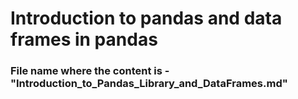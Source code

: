 # Introduction to pandas and data frames in pandas

### File name where the content is -"Introduction_to_Pandas_Library_and_DataFrames.md"
